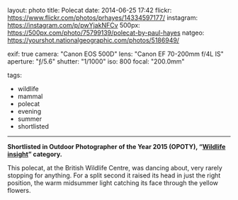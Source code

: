 layout: photo
title: Polecat
date: 2014-06-25 17:42
flickr: https://www.flickr.com/photos/prhayes/14334597177/
instagram: https://instagram.com/p/pwYjakNFCv
500px: https://500px.com/photo/75799139/polecat-by-paul-hayes
natgeo: https://yourshot.nationalgeographic.com/photos/5186949/

exif: true
camera: "Canon EOS 500D"
lens: "Canon EF 70-200mm f/4L IS"
aperture: "ƒ/5.6"
shutter: "1/1000"
iso: 800
focal: "200.0mm"

tags:
  - wildlife
  - mammal
  - polecat
  - evening
  - summer
  - shortlisted
---

__Shortlisted in Outdoor Photographer of the Year 2015 (OPOTY), “[Wildlife insight](http://www.opoty.co.uk/pages/2015%2Bwinners/)” category.__

This polecat, at the British Wildlife Centre, was dancing about, very rarely stopping for anything. For a split second it raised its head in just the right position, the warm midsummer light catching its face through the yellow flowers.
